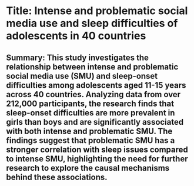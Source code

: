 # Title: Intense and problematic social media use and sleep difficulties of adolescents in 40 countries

## Summary: This study investigates the relationship between intense and problematic social media use (SMU) and sleep-onset difficulties among adolescents aged 11-15 years across 40 countries. Analyzing data from over 212,000 participants, the research finds that sleep-onset difficulties are more prevalent in girls than boys and are significantly associated with both intense and problematic SMU. The findings suggest that problematic SMU has a stronger correlation with sleep issues compared to intense SMU, highlighting the need for further research to explore the causal mechanisms behind these associations.